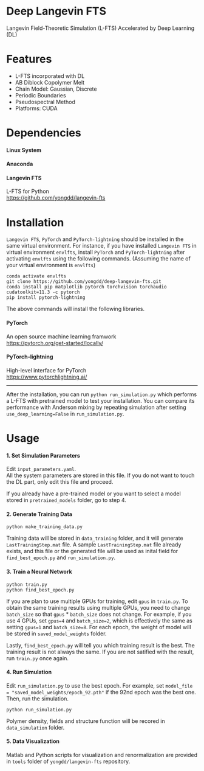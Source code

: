 # Deep Langevin FTS
Langevin Field-Theoretic Simulation (L-FTS) Accelerated by Deep Learning (DL)

# Features
* L-FTS incorporated with DL
* AB Diblock Copolymer Melt
* Chain Model: Gaussian, Discrete
* Periodic Boundaries
* Pseudospectral Method
* Platforms: CUDA

# Dependencies

#### Linux System

#### Anaconda

#### Langevin FTS
  L-FTS for Python   
  https://github.com/yongdd/langevin-fts

# Installation

`Langevin FTS`, `PyTorch` and `PyTorch-lightning` should be installed in the same virtual environment. For instance, if you have installed `Langevin FTS` in virtual environment `envlfts`, install `PyTorch` and `PyTorch-lightning` after activating `envlfts` using the following commands. (Assuming the name of your virtual environment is `envlfts`)
 
  `conda activate envlfts`   
  `git clone https://github.com/yongdd/deep-langevin-fts.git`  
  `conda install pip matplotlib pytorch torchvision torchaudio cudatoolkit=11.3 -c pytorch`   
  `pip install pytorch-lightning`   

The above commands will install the following libraries.   
  
#### PyTorch
  An open source machine learning framwork   
  https://pytorch.org/get-started/locally/

#### PyTorch-lightning
  High-level interface for PyTorch   
  https://www.pytorchlightning.ai/

* * *   
After the installation, you can run `python run_simulation.py` which performs a L-FTS with pretrained model to test your installation. You can compare its performance with Anderson mixing by repeating simulation after setting `use_deep_learning=False` in `run_simulation.py`.

# Usage

#### 1. Set Simulation Parameters
Edit `input_parameters.yaml`.   
All the system parameters are stored in this file. If you do not want to touch the DL part, only edit this file and proceed.

If you already have a pre-trained model or you want to select a model stored in `pretrained_models` folder, go to step 4.

#### 2. Generate Training Data
`python make_training_data.py`  

Training data will be stored in `data_training` folder, and it will generate `LastTrainingStep.mat` file. A sample `LastTrainingStep.mat` file already exists, and this file or the generated file will be used as inital field for `find_best_epoch.py` and `run_simulation.py`.   

#### 3. Train a Neural Network
`python train.py`   
`python find_best_epoch.py`  

If you are plan to use multiple GPUs for training, edit `gpus` in `train.py`. To obtain the same training results using multiple GPUs, you need to change `batch_size` so that `gpus` * `batch_size` does not change. For example, if you use 4 GPUs, set `gpus=4` and `batch_size=2`, which is effectively the same as setting `gpus=1` and `batch_size=8`. For each epoch, the weight of model will be stored in `saved_model_weights` folder.   

Lastly, `find_best_epoch.py` will tell you which training result is the best. The training result is not always the same. If you are not satified with the result, run `train.py` once again.   

#### 4. Run Simulation
Edit `run_simulation.py` to use the best epoch. For example, set `model_file = "saved_model_weights/epoch_92.pth"` if the 92nd epoch was the best one. Then, run the simulation.   

`python run_simulation.py`  

Polymer density, fields and structure function will be recored in `data_simulation` folder.   

#### 5. Data Visualization
Matlab and Python scripts for visualization and renormalization are provided in `tools` folder of `yongdd/langevin-fts` repository.
